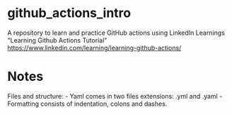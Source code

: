 # github_actions_intro
A repository to learn and practice GitHub actions using LinkedIn Learnings "Learning Github Actions Tutorial"
https://www.linkedin.com/learning/learning-github-actions/

# Notes
Files and structure:
	- Yaml comes in two files extensions: .yml and .yaml
	- Formatting consists of indentation, colons and dashes.


